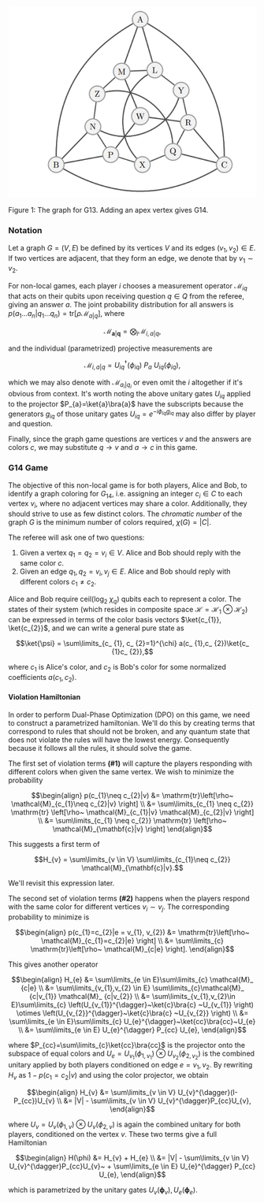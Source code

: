 
![G14 Graph](G14.png)

Figure 1: The graph for G13. Adding an apex vertex gives G14.

### Notation

Let a graph $G = (V, E)$ be defined by its vertices $V$ and its edges $(v_1, v_2) \in E$. If two vertices are adjacent, that they form an edge, we denote that by $v_{1} \sim v_2$.

For non-local games, each player $i$ chooses a measurement operator $\mathcal{M}_ {iq}$ that acts on their qubits upon receiving question $q \in Q$ from the referee, giving an answer $a$. The joint probability distribution for all answers is $p(a_ {1}...a_ {n}|q_ {1}...q_ {n}) = \mathrm{tr}\left[\rho \mathcal{M}_ {a|q} \right]$, where

$$\mathcal{M}_ {\mathbf{a}|\mathbf{q}} = \bigotimes_{i} \mathcal{M}_ {i,a|q},$$

and the individual (parametrized) projective measurements are

$$\mathcal{M}_ {i,a|q} = U_ {iq}^{\dagger}(\phi_ {iq})~ P_a ~U_{iq}(\phi_ {iq}),$$

which we may also denote with $\mathcal{M}_ {a_{i}|q_{i}}$ or even omit the $i$ altogether if it's obvious from context. It's worth noting the above unitary gates $U_{iq}$ applied to the projector $P_{a}=\ket{a}\bra{a}$ have the subscripts because the generators $g_{iq}$ of those unitary gates $U_{iq}=e^{-i\phi_{iq}g_{iq}}$ may also differ by player and question.

Finally, since the graph game questions are vertices $v$ and the answers are colors $c$, we may substitute $q \rightarrow v$ and $a \rightarrow c$ in this game.

### G14 Game

The objective of this non-local game is for both players, Alice and Bob, to identify a graph coloring for $G_{14}$, i.e. assigning an integer $c_i \in C$ to each vertex $v_{i}$, where no adjacent vertices may share a color. Additionally, they should strive to use as few distinct colors. The _chromatic number_ of the graph $G$ is the minimum number of colors required, $\chi(G) = |C|$.

The referee will ask one of two questions:
1. Given a vertex $q_{1} = q_{2} = v_{i} \in V$. Alice and Bob should reply with the same color $c$.
2. Given an edge $q_{1}, q_{2} = v_{i}, v_{j} \in E$. Alice and Bob should reply with different colors $c_{1} \neq c_{2}$.

Alice and Bob require $\mathrm{ceil}\left(\mathrm{log}_ {2}~\chi_q \right)$ qubits each to represent a color. The states of their system (which resides in composite space $\mathcal{H} = \mathcal{H}_ {1} \otimes \mathcal{H}_ {2}$) can be expressed in terms of the color basis vectors $\ket{c_{1}}, \ket{c_{2}}$, and we can write a general pure state as 

$$\ket{\psi} = \sum\limits_{c_ {1}, c_ {2}=1}^{\chi} a(c_ {1},c_ {2})\ket{c_ {1}c_ {2}},$$

where $c_{1}$ is Alice's color, and $c_{2}$ is Bob's color for some normalized coefficients $a(c_{1}, c_{2})$.

#### Violation Hamiltonian

In order to perform Dual-Phase Optimization (DPO) on this game, we need to construct a parametrized hamiltonian. We'll do this by creating terms that correspond to rules that should not be broken, and any quantum state that does not violate the rules will have the lowest energy. Consequently because it follows all the rules, it should solve the game.

The first set of violation terms **(#1)** will capture the players responding with different colors when given the same vertex. We wish to minimize the probability

```math
\begin{align}
p(c_{1}\neq c_{2}|v) &= \mathrm{tr}\left[\rho~ \mathcal{M}_{c_{1}\neq c_{2}|v} \right] \\
&= \sum\limits_{c_{1} \neq c_{2}} \mathrm{tr} \left[\rho~ \mathcal{M}_{c_{1}|v} \mathcal{M}_{c_{2}|v} \right] \\
&= \sum\limits_{c_{1} \neq c_{2}} \mathrm{tr} \left[\rho~ \mathcal{M}_{\mathbf{c}|v} \right]
\end{align}
```

This suggests a first term of

$$H_{v} = \sum\limits_{v \in V} \sum\limits_{c_{1}\neq c_{2}} \mathcal{M}_{\mathbf{c}|v}.$$

We'll revisit this expression later.

The second set of violation terms **(#2)** happens when the players respond with the same color for different vertices $v_{i} \sim v_{j}$. The corresponding probability to minimize is

```math
\begin{align}
p(c_{1}=c_{2}|e = v_{1}, v_{2}) &= \mathrm{tr}\left[\rho~ \mathcal{M}_{c_{1}=c_{2}|e} \right] \\
&= \sum\limits_{c} \mathrm{tr}\left[\rho~ \mathcal{M}_{c|e} \right].
\end{align}
```

This gives another operator

```math
\begin{align}
H_{e} &= \sum\limits_{e \in E}\sum\limits_{c} \mathcal{M}_ {c|e} \\
&= \sum\limits_{v_{1},v_{2} \in E} \sum\limits_{c}\mathcal{M}_ {c|v_{1}} \mathcal{M}_ {c|v_{2}} \\
&= \sum\limits_{v_{1},v_{2}\in E}\sum\limits_{c} \left(U_{v_{1}}^{\dagger}~\ket{c}\bra{c} ~U_{v_{1}} \right) \otimes \left(U_{v_{2}}^{\dagger}~\ket{c}\bra{c} ~U_{v_{2}} \right) \\
&= \sum\limits_{e \in E}\sum\limits_{c} U_{e}^{\dagger}~\ket{cc}\bra{cc}~U_{e} \\
&= \sum\limits_{e \in E} U_{e}^{\dagger} P_{cc} U_{e},
\end{align}
```

where $P_{cc}=\sum\limits_{c}\ket{cc}\bra{cc}$ is the projector onto the subspace of equal colors and $U_ {e}=U_{v_ {1}}(\phi_{1,v_ {1}}) \otimes U_{v_ {2}}(\phi_{2,v_ {2}})$ is the combined unitary applied by both players conditioned on edge $e = v_{1},v_{2}$. By rewriting $H_{v}$ as $1 - p(c_{1} = c_{2}|v)$ and using the color projector, we obtain

```math
\begin{align}
H_{v} &= \sum\limits_{v \in V} U_{v}^{\dagger}(I-P_{cc})U_{v} \\
&= |V| - \sum\limits_{v \in V} U_{v}^{\dagger}P_{cc}U_{v},
\end{align}
```

where $U_ {v} = U_ {v}(\phi_ {1,v}) \otimes U_ {v}(\phi_ {2,v})$ is again the combined unitary for both players, conditioned on the vertex $v$. These two terms give a full Hamiltonian

```math
\begin{align}
H(\phi) &= H_{v} + H_{e} \\
&= |V| - \sum\limits_{v \in V} U_{v}^{\dagger}P_{cc}U_{v}~ + \sum\limits_{e \in E} U_{e}^{\dagger} P_{cc} U_{e},
\end{align}
```

which is parametrized by the unitary gates $U_ {v}(\mathbf{\phi}_ {v}), U_ {e}(\mathbf{\phi}_ {e})$.